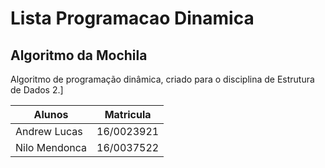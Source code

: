 # Lista Programacao Dinamica
## Algoritmo da Mochila

Algoritmo de programação dinâmica, criado para o disciplina de Estrutura de Dados 2.]

Alunos 		| Matricula
---------------	| ------
Andrew Lucas   	| 16/0023921
Nilo Mendonca 	| 16/0037522


